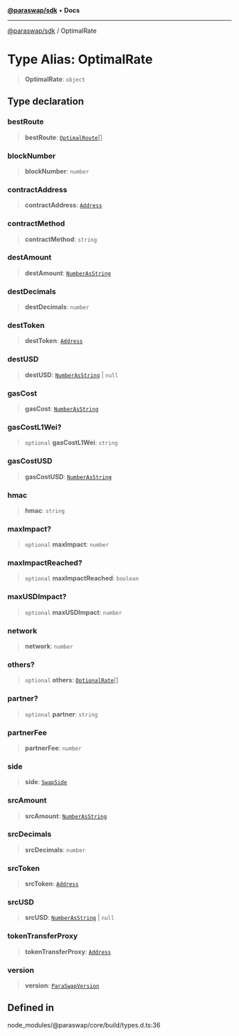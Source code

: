 [**@paraswap/sdk**](../README.md) • **Docs**

***

[@paraswap/sdk](../globals.md) / OptimalRate

# Type Alias: OptimalRate

> **OptimalRate**: `object`

## Type declaration

### bestRoute

> **bestRoute**: [`OptimalRoute`](../-internal-/type-aliases/OptimalRoute.md)[]

### blockNumber

> **blockNumber**: `number`

### contractAddress

> **contractAddress**: [`Address`](../-internal-/type-aliases/Address.md)

### contractMethod

> **contractMethod**: `string`

### destAmount

> **destAmount**: [`NumberAsString`](../-internal-/type-aliases/NumberAsString.md)

### destDecimals

> **destDecimals**: `number`

### destToken

> **destToken**: [`Address`](../-internal-/type-aliases/Address.md)

### destUSD

> **destUSD**: [`NumberAsString`](../-internal-/type-aliases/NumberAsString.md) \| `null`

### gasCost

> **gasCost**: [`NumberAsString`](../-internal-/type-aliases/NumberAsString.md)

### gasCostL1Wei?

> `optional` **gasCostL1Wei**: `string`

### gasCostUSD

> **gasCostUSD**: [`NumberAsString`](../-internal-/type-aliases/NumberAsString.md)

### hmac

> **hmac**: `string`

### maxImpact?

> `optional` **maxImpact**: `number`

### maxImpactReached?

> `optional` **maxImpactReached**: `boolean`

### maxUSDImpact?

> `optional` **maxUSDImpact**: `number`

### network

> **network**: `number`

### others?

> `optional` **others**: [`OptionalRate`](OptionalRate.md)[]

### partner?

> `optional` **partner**: `string`

### partnerFee

> **partnerFee**: `number`

### side

> **side**: [`SwapSide`](../enumerations/SwapSide.md)

### srcAmount

> **srcAmount**: [`NumberAsString`](../-internal-/type-aliases/NumberAsString.md)

### srcDecimals

> **srcDecimals**: `number`

### srcToken

> **srcToken**: [`Address`](../-internal-/type-aliases/Address.md)

### srcUSD

> **srcUSD**: [`NumberAsString`](../-internal-/type-aliases/NumberAsString.md) \| `null`

### tokenTransferProxy

> **tokenTransferProxy**: [`Address`](../-internal-/type-aliases/Address.md)

### version

> **version**: [`ParaSwapVersion`](../-internal-/enumerations/ParaSwapVersion.md)

## Defined in

node\_modules/@paraswap/core/build/types.d.ts:36
